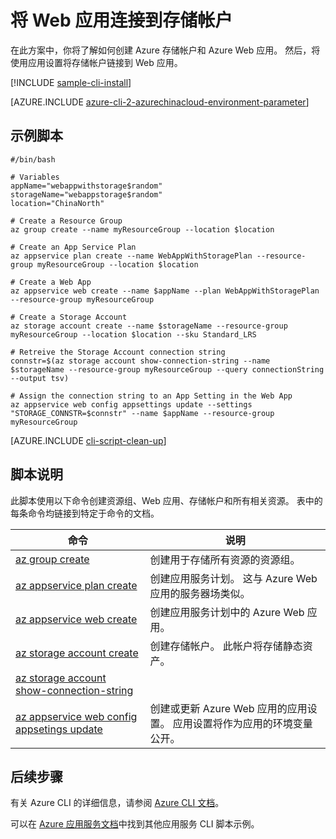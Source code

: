 <properties
    pageTitle="Azure CLI 脚本示例 - 将 Web 应用连接到存储帐户 | Azure"
    description="Azure CLI 脚本示例 - 将 Web 应用连接到存储帐户"
    services="appservice"
    documentationcenter="appservice"
    author="syntaxc4"
    manager="erikre"
    editor=""
    tags="azure-service-management"
    translationtype="Human Translation" />
<tags
    ms.assetid="bc8345b2-8487-40c6-a91f-77414e8688e6"
    ms.service="app-service"
    ms.devlang="multiple"
    ms.topic="article"
    ms.tgt_pltfrm="na"
    ms.workload="web"
    ms.date="03/20/2017"
    wacn.date="04/24/2017"
    ms.author="cfowler"
    ms.sourcegitcommit="a114d832e9c5320e9a109c9020fcaa2f2fdd43a9"
    ms.openlocfilehash="9cf5bb25a1a117bf4f2488b84c41f3c6309ceaa4"
    ms.lasthandoff="04/14/2017" />

# <a name="connect-a-web-app-to-a-storage-account"></a>将 Web 应用连接到存储帐户

在此方案中，你将了解如何创建 Azure 存储帐户和 Azure Web 应用。 然后，将使用应用设置将存储帐户链接到 Web 应用。

[!INCLUDE [sample-cli-install](../../includes/sample-cli-install.md)]

[AZURE.INCLUDE [azure-cli-2-azurechinacloud-environment-parameter](../../includes/azure-cli-2-azurechinacloud-environment-parameter.md)]

## <a name="sample-script"></a>示例脚本

    #/bin/bash

    # Variables
    appName="webappwithstorage$random"
    storageName="webappstorage$random"
    location="ChinaNorth"

    # Create a Resource Group 
    az group create --name myResourceGroup --location $location

    # Create an App Service Plan
    az appservice plan create --name WebAppWithStoragePlan --resource-group myResourceGroup --location $location

    # Create a Web App
    az appservice web create --name $appName --plan WebAppWithStoragePlan --resource-group myResourceGroup 

    # Create a Storage Account
    az storage account create --name $storageName --resource-group myResourceGroup --location $location --sku Standard_LRS

    # Retreive the Storage Account connection string 
    connstr=$(az storage account show-connection-string --name $storageName --resource-group myResourceGroup --query connectionString --output tsv)

    # Assign the connection string to an App Setting in the Web App
    az appservice web config appsettings update --settings "STORAGE_CONNSTR=$connstr" --name $appName --resource-group myResourceGroup

[AZURE.INCLUDE [cli-script-clean-up](../../includes/cli-script-clean-up.md)]

## <a name="script-explanation"></a>脚本说明

此脚本使用以下命令创建资源组、Web 应用、存储帐户和所有相关资源。 表中的每条命令均链接到特定于命令的文档。

| 命令 | 说明 |
|---|---|
| [az group create](https://docs.microsoft.com/zh-cn/cli/azure/group#create) | 创建用于存储所有资源的资源组。 |
| [az appservice plan create](https://docs.microsoft.com/zh-cn/cli/azure/appservice/plan#create) | 创建应用服务计划。 这与 Azure Web 应用的服务器场类似。 |
| [az appservice web create](https://docs.microsoft.com/zh-cn/cli/azure/appservice/web#create) | 创建应用服务计划中的 Azure Web 应用。 |
| [az storage account create](https://docs.microsoft.com/zh-cn/cli/azure/storage/account#create) | 创建存储帐户。 此帐户将存储静态资产。 |
| [az storage account show-connection-string](https://docs.microsoft.com/zh-cn/cli/azure/storage/account#show-connection-string) | |
| [az appservice web config appsetings update](https://docs.microsoft.com/zh-cn/cli/azure/appservice/web/config/appsettings#update) | 创建或更新 Azure Web 应用的应用设置。 应用设置将作为应用的环境变量公开。 |

## <a name="next-steps"></a>后续步骤

有关 Azure CLI 的详细信息，请参阅 [Azure CLI 文档](https://docs.microsoft.com/zh-cn/cli/azure/overview)。

可以在 [Azure 应用服务文档](/documentation/articles/app-service-cli-samples/)中找到其他应用服务 CLI 脚本示例。